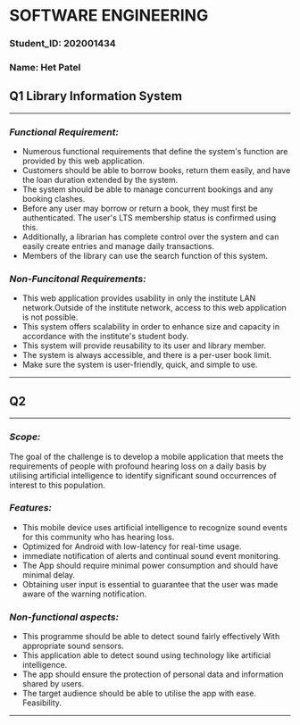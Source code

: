 # SOFTWARE ENGINEERING
### Student_ID: 202001434 
### Name: Het Patel

## Q1 Library Information System
---
### *Functional Requirement:*
* Numerous functional requirements that define the system's function are provided by this web application.
* Customers should be able to borrow books, return them easily, and have the loan duration extended by the system.
* The system should be able to manage concurrent bookings and any booking clashes.
* Before any user may borrow or return a book, they must first be authenticated. The user's LTS membership status is confirmed using this.
* Additionally, a librarian has complete control over the system and can easily create entries and manage daily transactions.
* Members of the library can use the search function of this system.

### *Non-Funcitonal Requirements:*
* This web application provides usability in only the institute LAN network.Outside of the institute network, access to this web application is not possible.
* This system offers scalability in order to enhance size and capacity in accordance with the institute's student body.
* This system will provide reusability to its user and library member.
* The system is always accessible, and there is a per-user book limit.
* Make sure the system is user-friendly, quick, and simple to use.
---
## Q2 
---
### *Scope:*
The goal of the challenge is to develop a mobile application that meets the requirements of people with profound hearing loss on a daily basis by utilising artificial  intelligence to identify significant sound occurrences of interest to this population.

### *Features:*
* This mobile device uses artificial intelligence to recognize sound events for this community who has hearing loss.
* Optimized for Android with low-latency for real-time usage.
* immediate notification of alerts and continual sound event monitoring.
* The App should require minimal power consumption and should have minimal delay.
* Obtaining user input is essential to guarantee that the user was made aware of the warning notification.

### *Non-functional aspects:*
* This programme should be able to detect sound fairly effectively With appropriate sound sensors.
* This application able to detect sound using technology like artificial intelligence.
* The app should ensure the protection of personal data and information shared by users.
* The target audience should be able to utilise the app with ease.
Feasibility.
---
